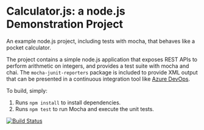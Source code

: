 Calculator.js: a node.js Demonstration Project
==============================================
An example node.js project, including tests with mocha, that behaves like
a pocket calculator.

The project contains a simple node.js application that exposes REST APIs
to perform arithmetic on integers, and provides a test suite with mocha
and chai.  The `mocha-junit-reporters` package is included to provide XML
output that can be presented in a continuous integration tool like
[Azure DevOps](https://azure.com/devops).

To build, simply:

1. Runs `npm install` to install dependencies.
2. Runs `npm test` to run Mocha and execute the unit tests.

[![Build Status](https://dev.azure.com/PunkRockSolutions/Integrating%20External%20Source%20Control%20with%20Azure%20Pipelines/_apis/build/status/az400csp0411.calculator?branchName=master)](https://dev.azure.com/PunkRockSolutions/Integrating%20External%20Source%20Control%20with%20Azure%20Pipelines/_build/latest?definitionId=6&branchName=master)
